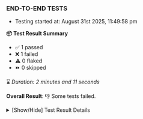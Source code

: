 ### END-TO-END TESTS

- Testing started at: August 31st 2025, 11:49:58 pm

**📦 Test Result Summary**

- ✅ 1 passed
- ❌ 1 failed
- ⚠️ 0 flaked
- ⏩ 0 skipped

⌛ _Duration: 2 minutes and 11 seconds_

**Overall Result**: 👎 Some tests failed.



<details>
    <summary>[Show/Hide] Test Result Details</summary>
    <div markdown="1">

| Test | Browser | Test Case | Tags | Result |
| :---: | :---: | :--- | :---: | :---: |
| 1 | setup | authenticate as Meshery provider |  | ❌ |

</div>
</details>


<!-- To see the full report, please visit our CI/CD pipeline with reporter. -->